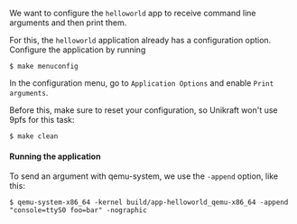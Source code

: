 We want to configure the `helloworld` app to receive command line arguments and then print them.

For this, the `helloworld` application already has a configuration option.
Configure the application by running

```console
$ make menuconfig
```

In the configuration menu, go to `Application Options` and enable `Print arguments`.

Before this, make sure to reset your configuration, so Unikraft won't use 9pfs for this task:

```console
$ make clean
```

#### Running the application

To send an argument with qemu-system, we use the `-append` option, like this:

```console
$ qemu-system-x86_64 -kernel build/app-helloworld_qemu-x86_64 -append "console=ttyS0 foo=bar" -nographic
```

